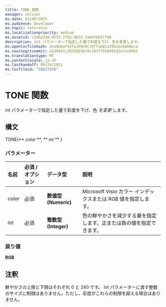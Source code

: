 ```yaml
---
title: TONE 関数
manager: soliver
ms.date: 03/09/2015
ms.audience: Developer
ms.topic: reference
ms.localizationpriority: medium
ms.assetid: c2d6a7dd-9f15-27bd-9623-2a047683ff98
description: int パラメーターで指定した量で彩度を下げ、色を変更します。
ms.openlocfilehash: 2ea8e6af43fe199e9c7bff18d1120b1e24d08eca
ms.sourcegitcommit: a1d9041c20256616c9c183f7d1049142a7ac6991
ms.translationtype: MT
ms.contentlocale: ja-JP
ms.lasthandoff: 09/24/2021
ms.locfileid: "59627276"
---
```

# <a name="tone-function"></a>TONE 関数

int パラメーターで指定した量で彩度を下げ、色  _を変更_ します。 
  
## <a name="syntax"></a>構文

TONE(** *color* **, ** *int* ** ) 
  
### <a name="parameters"></a>パラメーター

|**名前**|**必須 / オプション**|**データ型**|**説明**|
|:-----|:-----|:-----|:-----|
| _color_ <br/> |必須  <br/> |**数値型 (Numeric)** <br/> |Microsoft Visio カラー インデックスまたは RGB 値を指定します。  <br/> |
| _int_ <br/> |必須  <br/> |**整数型 (Integer)** <br/> |色の鮮やかさを減少する量を指定します。正または負の値を指定できます。  <br/> |
   
### <a name="return-value"></a>戻り値

 **RGB**
  
## <a name="remarks"></a>注釈

鮮やかさの上限と下限はそれぞれ 0 と 240 です。 _int_ パラメーターに渡す整数のサイズに制限はありません。ただし、彩度がこれらの制限を超える場合はありません。 
  

